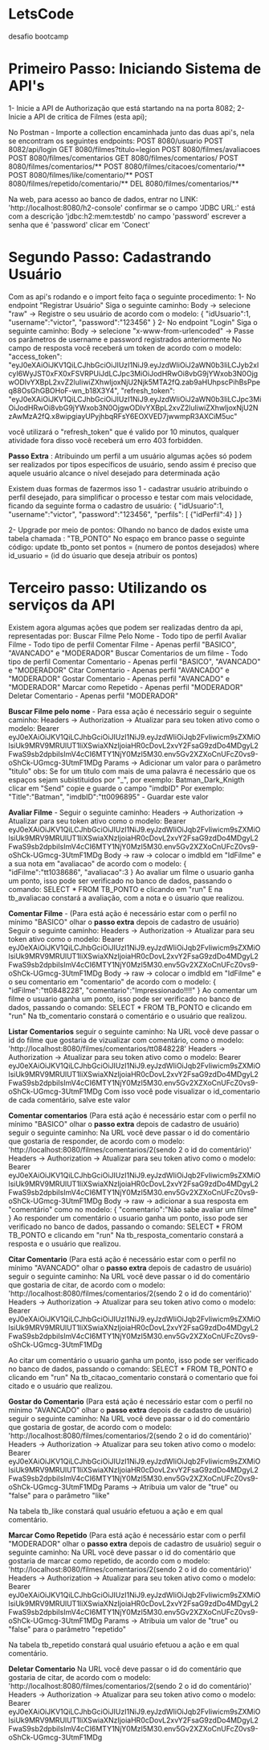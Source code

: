 # LetsCode
desafio bootcamp 

# Primeiro Passo: Iniciando Sistema de API's
1- Inicie a API de Authorização que está startando na na porta 8082;
2- Inicie a API de critica de Filmes (esta api); 

No Postman - Importe a collection encaminhada junto das duas api's, nela se encontram os seguintes endpoints: 
POST 8080/usuario
POST 8082/api/login
GET 8080/filmes?titulo=legion
POST 8080/filmes/avaliacoes
POST 8080/filmes/comentarios
GET 8080/filmes/comentarios/
POST 8080/filmes/comentarios/**
POST 8080/filmes/citacoes/comentario/**
POST 8080/filmes/like/comentario/**
POST 8080/filmes/repetido/comentario/**
DEL 8080/filmes/comentarios/**

Na web, para acesso ao banco de dados, entrar no LINK: 
'http://localhost:8080/h2-console'
confirmar se o campo 'JDBC URL:' está com a descrição 'jdbc:h2:mem:testdb'
no campo 'password' escrever a senha que é 'password'
clicar em 'Conect'

# Segundo Passo: Cadastrando Usuário
Com as api's rodando e o import feito faça o seguinte procedimento: 
1- No endpoint "Registrar Usuário"
Siga o seguinte caminho: 
Body -> selecione "raw" -> Registre o seu usuário de acordo com o modelo:
{
"idUsuario":1,
"username":"victor",
"password":"123456"
}
2- No endpoint "Login"
Siga o seguinte caminho:
Body -> selecione "x-www-from-urlencoded" -> Passe os parâmetros de username e password registrados anteriormente
No campo de resposta você receberá um token de acordo com o modelo:
"access_token": "eyJ0eXAiOiJKV1QiLCJhbGciOiJIUzI1NiJ9.eyJzdWIiOiJ2aWN0b3IiLCJyb2xlcyI6WyJST0xFX0xFSVRPUiJdLCJpc3MiOiJodHRwOi8vbG9jYWxob3N0OjgwODIvYXBpL2xvZ2luIiwiZXhwIjoxNjU2Njk5MTA2fQ.zab9aHUhpscPihBsPpeq88OsGhGBOHoF-wn_b18X3Y4",
"refresh_token": "eyJ0eXAiOiJKV1QiLCJhbGciOiJIUzI1NiJ9.eyJzdWIiOiJ2aWN0b3IiLCJpc3MiOiJodHRwOi8vbG9jYWxob3N0OjgwODIvYXBpL2xvZ2luIiwiZXhwIjoxNjU2NzAwMzA2fQ.x8wipgiayUPyjhbqRFsY6EOXVED7jwwmpR3AXCiM5uc"

você utilizará o "refresh_token" que é valido por 10 minutos, qualquer atividade fora disso você receberá um erro 403 forbidden.

**Passo Extra** : Atribuindo um perfil a um usuário
algumas ações só podem ser realizados por tipos específicos de usuário, sendo assim é preciso que aquele usuário alcance o nível desejado para determinada ação

Existem duas formas de fazermos isso
1 - cadastrar usuário atribuindo o perfil desejado, para simplificar o processo e testar com mais velocidade, ficando da seguinte forma o cadastro de usuário:
{
"idUsuario":1,
"username":"victor",
"password":"123456",
"perfils": [
{"idPerfil":4}
]
}

2- Upgrade por meio de pontos:
Olhando no banco de dados existe uma tabela chamada : "TB_PONTO"
No espaço em branco passe o seguinte código: 
update tb_ponto set pontos = (numero de pontos desejados) where id_usuario = (id do úsuario que deseja atribuir os pontos)

# Terceiro passo: Utilizando os serviços da API
Existem agora algumas ações que podem ser realizadas dentro da api, representadas por: 
Buscar Filme Pelo Nome - Todo tipo de perfil
Avaliar Filme - Todo tipo de perfil
Comentar Filme - Apenas perfil "BASICO", "AVANCADO" e "MODERADOR"
Buscar Comentarios de um filme - Todo tipo de perfil
Comentar Comentario - Apenas perfil "BASICO", "AVANCADO" e "MODERADOR"
Citar Comentario - Apenas perfil "AVANCADO" e "MODERADOR"
Gostar Comentario - Apenas perfil "AVANCADO" e "MODERADOR"
Marcar como Repetido - Apenas perfil "MODERADOR"
Deletar Comentario - Apenas perfil "MODERADOR"

**Buscar Filme pelo nome** - 
Para essa ação é necessário seguir o seguinte caminho: 
Headers -> Authorization -> Atualizar para seu token ativo como o modelo:
Bearer eyJ0eXAiOiJKV1QiLCJhbGciOiJIUzI1NiJ9.eyJzdWIiOiJqb2FvIiwicm9sZXMiOlsiUk9MRV9MRUlUT1IiXSwiaXNzIjoiaHR0cDovL2xvY2FsaG9zdDo4MDgyL2FwaS9sb2dpbiIsImV4cCI6MTY1NjY0MzI5M30.env5Gv2XZXoCnUFcZ0vs9-oShCk-UGmcg-3UtmF1MDg
Params -> Adicionar um valor para o parâmetro "titulo"
obs: Se for um titulo com mais de uma palavra é necessário que os espaços sejam subistituidos por "_", por exemplo: 
Batman_Dark_Knigth
 clicar em "Send" 
copie e guarde o campo "imdbID"
Por exemplo:
"Title":"Batman",
"imdbID":"tt0096895" - Guardar este valor

**Avaliar Filme** - 
Seguir o seguinte caminho:
Headers -> Authorization -> Atualizar para seu token ativo como o modelo:
Bearer eyJ0eXAiOiJKV1QiLCJhbGciOiJIUzI1NiJ9.eyJzdWIiOiJqb2FvIiwicm9sZXMiOlsiUk9MRV9MRUlUT1IiXSwiaXNzIjoiaHR0cDovL2xvY2FsaG9zdDo4MDgyL2FwaS9sb2dpbiIsImV4cCI6MTY1NjY0MzI5M30.env5Gv2XZXoCnUFcZ0vs9-oShCk-UGmcg-3UtmF1MDg
Body -> raw -> colocar o imdbId em "IdFilme" e a sua nota em "avaliacao" de acordo com o modelo:
{
"idFilme":"tt1038686",
"avaliacao":3
}
Ao avaliar um filme o usuario ganha um ponto, isso pode ser verificado no banco de dados, passando o comando:
SELECT * FROM TB_PONTO e clicando em "run"
E na tb_avaliacao constará a avaliação, com a nota e o úsuario que realizou.

**Comentar Filme** - (Para está ação é necessário estar com o perfil no mínimo "BASICO" olhar o **passo extra** depois de cadastro de usuário)
Seguir o seguinte caminho:
Headers -> Authorization -> Atualizar para seu token ativo como o modelo:
Bearer eyJ0eXAiOiJKV1QiLCJhbGciOiJIUzI1NiJ9.eyJzdWIiOiJqb2FvIiwicm9sZXMiOlsiUk9MRV9MRUlUT1IiXSwiaXNzIjoiaHR0cDovL2xvY2FsaG9zdDo4MDgyL2FwaS9sb2dpbiIsImV4cCI6MTY1NjY0MzI5M30.env5Gv2XZXoCnUFcZ0vs9-oShCk-UGmcg-3UtmF1MDg
Body -> raw -> colocar o imdbId em "IdFilme" e o seu comentario em "comentario" de acordo com o modelo:
{
"idFilme":"tt0848228",
"comentario":"Impressionado!!!!"
}
Ao comentar um filme o usuario ganha um ponto, isso pode ser verificado no banco de dados, passando o comando:
SELECT * FROM TB_PONTO e clicando em "run"
Na tb_comentario constará o comentário e o usuário que realizou.

**Listar Comentarios** 
seguir o seguinte caminho: 
Na URL você deve passar o id do filme que gostaria de vizualizar com comentário, como o modelo:
'http://localhost:8080/filmes/comentarios/tt0848228'
Headers -> Authorization -> Atualizar para seu token ativo como o modelo:
Bearer eyJ0eXAiOiJKV1QiLCJhbGciOiJIUzI1NiJ9.eyJzdWIiOiJqb2FvIiwicm9sZXMiOlsiUk9MRV9MRUlUT1IiXSwiaXNzIjoiaHR0cDovL2xvY2FsaG9zdDo4MDgyL2FwaS9sb2dpbiIsImV4cCI6MTY1NjY0MzI5M30.env5Gv2XZXoCnUFcZ0vs9-oShCk-UGmcg-3UtmF1MDg
Com isso você pode visualizar o id_comentario de cada comentário, salve este valor

**Comentar comentarios** (Para está ação é necessário estar com o perfil no mínimo "BASICO" olhar o **passo extra** depois de cadastro de usuário)
seguir o seguinte caminho: 
Na URL você deve passar o id do comentário que gostaria de responder, de acordo com o modelo:
'http://localhost:8080/filmes/comentarios/2(sendo 2 o id do comentário)'
Headers -> Authorization -> Atualizar para seu token ativo como o modelo:
Bearer eyJ0eXAiOiJKV1QiLCJhbGciOiJIUzI1NiJ9.eyJzdWIiOiJqb2FvIiwicm9sZXMiOlsiUk9MRV9MRUlUT1IiXSwiaXNzIjoiaHR0cDovL2xvY2FsaG9zdDo4MDgyL2FwaS9sb2dpbiIsImV4cCI6MTY1NjY0MzI5M30.env5Gv2XZXoCnUFcZ0vs9-oShCk-UGmcg-3UtmF1MDg
Body -> raw -> adicionar a sua resposta em "comentário" como no modelo:
{
"comentario":"Não sabe avaliar um filme"
}
Ao responder um comentário o usuario ganha um ponto, isso pode ser verificado no banco de dados, passando o comando:
SELECT * FROM TB_PONTO e clicando em "run"
Na tb_resposta_comentario constará a resposta e o usuário que realizou.


**Citar Comentario** (Para está ação é necessário estar com o perfil no mínimo "AVANCADO" olhar o **passo extra** depois de cadastro de usuário)
seguir o seguinte caminho:
Na URL você deve passar o id do comentário que gostaria de citar, de acordo com o modelo:
'http://localhost:8080/filmes/comentarios/2(sendo 2 o id do comentário)'
Headers -> Authorization -> Atualizar para seu token ativo como o modelo:
Bearer eyJ0eXAiOiJKV1QiLCJhbGciOiJIUzI1NiJ9.eyJzdWIiOiJqb2FvIiwicm9sZXMiOlsiUk9MRV9MRUlUT1IiXSwiaXNzIjoiaHR0cDovL2xvY2FsaG9zdDo4MDgyL2FwaS9sb2dpbiIsImV4cCI6MTY1NjY0MzI5M30.env5Gv2XZXoCnUFcZ0vs9-oShCk-UGmcg-3UtmF1MDg

Ao citar um comentário o usuario ganha um ponto, isso pode ser verificado no banco de dados, passando o comando:
SELECT * FROM TB_PONTO e clicando em "run"
Na tb_citacao_comentario constará o comentario que foi citado e o usuário que realizou.

**Gostar do Comentario** (Para está ação é necessário estar com o perfil no mínimo "AVANCADO" olhar o **passo extra** depois de cadastro de usuário)
seguir o seguinte caminho:
Na URL você deve passar o id do comentário que gostaria de gostar, de acordo com o modelo:
'http://localhost:8080/filmes/comentarios/2(sendo 2 o id do comentário)'
Headers -> Authorization -> Atualizar para seu token ativo como o modelo:
Bearer eyJ0eXAiOiJKV1QiLCJhbGciOiJIUzI1NiJ9.eyJzdWIiOiJqb2FvIiwicm9sZXMiOlsiUk9MRV9MRUlUT1IiXSwiaXNzIjoiaHR0cDovL2xvY2FsaG9zdDo4MDgyL2FwaS9sb2dpbiIsImV4cCI6MTY1NjY0MzI5M30.env5Gv2XZXoCnUFcZ0vs9-oShCk-UGmcg-3UtmF1MDg
Params -> Atribuia um valor de "true" ou "false" para o parâmetro "like"

Na tabela tb_like constará qual usuário efetuou a ação e em qual comentário.

**Marcar Como Repetido** (Para está ação é necessário estar com o perfil "MODERADOR" olhar o **passo extra** depois de cadastro de usuário)
seguir o seguinte caminho:
Na URL você deve passar o id do comentário que gostaria de marcar como repetido, de acordo com o modelo:
'http://localhost:8080/filmes/comentarios/2(sendo 2 o id do comentário)'
Headers -> Authorization -> Atualizar para seu token ativo como o modelo:
Bearer eyJ0eXAiOiJKV1QiLCJhbGciOiJIUzI1NiJ9.eyJzdWIiOiJqb2FvIiwicm9sZXMiOlsiUk9MRV9MRUlUT1IiXSwiaXNzIjoiaHR0cDovL2xvY2FsaG9zdDo4MDgyL2FwaS9sb2dpbiIsImV4cCI6MTY1NjY0MzI5M30.env5Gv2XZXoCnUFcZ0vs9-oShCk-UGmcg-3UtmF1MDg
Params -> Atribuia um valor de "true" ou "false" para o parâmetro "repetido"

Na tabela tb_repetido constará qual usuário efetuou a ação e em qual comentário.

**Deletar Comentario**
Na URL você deve passar o id do comentário que gostaria de citar, de acordo com o modelo:
'http://localhost:8080/filmes/comentarios/2(sendo 2 o id do comentário)'
Headers -> Authorization -> Atualizar para seu token ativo como o modelo:
Bearer eyJ0eXAiOiJKV1QiLCJhbGciOiJIUzI1NiJ9.eyJzdWIiOiJqb2FvIiwicm9sZXMiOlsiUk9MRV9MRUlUT1IiXSwiaXNzIjoiaHR0cDovL2xvY2FsaG9zdDo4MDgyL2FwaS9sb2dpbiIsImV4cCI6MTY1NjY0MzI5M30.env5Gv2XZXoCnUFcZ0vs9-oShCk-UGmcg-3UtmF1MDg